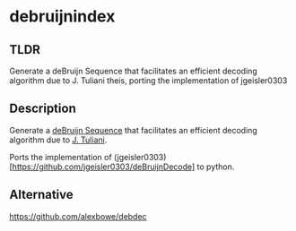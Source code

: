 # debruijnindex

## TLDR
Generate a deBruijn Sequence that facilitates an efficient decoding algorithm due to J. Tuliani theis, porting the implementation of jgeisler0303

## Description

Generate a [deBruijn Sequence](http://en.wikipedia.org/wiki/De_Bruijn_sequence) that facilitates an efficient decoding algorithm due to [J. Tuliani](http://www.isg.rhul.ac.uk/files/alumni/thesis/tuliani_j.pdf).

Ports the implementation of (jgeisler0303)[https://github.com/jgeisler0303/deBruijnDecode] to python.

## Alternative
https://github.com/alexbowe/debdec

